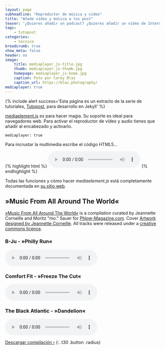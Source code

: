 ```yaml
---
layout: page
subheadline: "Reproductor de música y vídeo"
title: "Añade vídeo y música a los post"
teaser: "¿Quieres añadir un podcast? ¿Quieres añadir un vídeo de Internet? Estás de suerte. Hemos integrado los post con <em>mediaelement.js</em>. Esa tecnología trabaja en todo navegador, incluido IE6-8."
tags:
    - tutopost
categories:
    - tecnico
breadcrumb: true
show_meta: false
header: no
image:
    title: mediaplayer_js-title.jpg
    thumb: mediaplayer_js-thumb.jpg
    homepage: mediaplayer_js-home.jpg
    caption: Foto por Corey Blaz
    caption_url: https://blaz.photography/
mediaplayer: true
---
```

{% include alert success='Esta página es un extracto de la serie de tutoriales, <a href="/tutopost">Tutopost</a>, para desarrollo en Jekyll' %}

[mediaelement.js][1] es para hacer magia. Su soporte es ideal para navegadores web. Para activar el reproductor de vídeo y audio tienes que añadir al encabezado y activarlo.

~~~
mediaplayer: true
~~~

Para incrustar la multimedia escribe el código HTML5...

{% highlight html %}
<audio src="http://path-to-file.com/music.mp3" type="audio/mp3" controls="controls"></audio>
{% endhighlight %}

Todas las funciones y cómo hacer *mediaelement.js* está completamente documentada en [su sitio web][1].

## »Music From All Around The World«

[»Music From All Around The World«][5] is a compilation curated by Jeannette Corneille and Moritz "mo." Sauer for [Phlow-Magazine.com][4]. Cover [Artwork designed by Jeannette Corneille][1]. All tracks were released under a [creative commons licence][2].

### B-Ju - »Philly Run«

<audio src="http://archive.org/download/music_from_all_around_the_world/13._music_from_all_around_the_world_-_b-ju_-_philly_run.mp3" type="audio/mp3" controls="controls"></audio>

### Comfort Fit - »Freeze The Cut«

<audio src="http://archive.org/download/music_from_all_around_the_world/05._music_from_all_around_the_world_-_comfort_fit_-_freeze_the_cut_opolopos_emotional_draft_remix.mp3" type="audio/mp3" controls="controls"></audio>

### The Black Atlantic - »Dandelion«

<audio src="http://archive.org/download/music_from_all_around_the_world/02._music_from_all_around_the_world_-_the_black_atlantic_-_dandelion.mp3" type="audio/mp3" controls="controls"></audio>

[Descargar compilación ›](https://archive.org/details/music_from_all_around_the_world)
{: .t30 .button .radius}



 [1]: http://mediaelementjs.com/
 [2]: http://jcorneille.de/
 [3]: www.creativecommons.org/licenses/by-nc-nd/3.0/
 [4]: http://phlow-magazine.com/
 [5]: https://archive.org/details/music_from_all_around_the_world
 [6]: #
 [7]: #
 [8]: #
 [9]: #
 [10]: #
